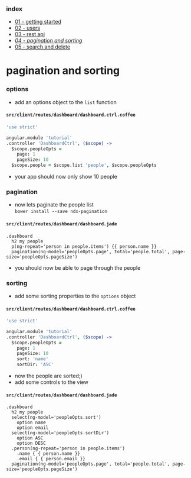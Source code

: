 ### index
- [01 - getting started](https://ndxbxrme.github.io/ndx-framework/docs/tutorial/01_getting_started.html)
- [02 - users](https://ndxbxrme.github.io/ndx-framework/docs/tutorial/02_users.html)
- [03 - rest api](https://ndxbxrme.github.io/ndx-framework/docs/tutorial/03_restapi.html)
- _[04 - pagination and sorting](https://ndxbxrme.github.io/ndx-framework/docs/tutorial/04_paging_and_sorting.html)_
- [05 - search and delete](https://ndxbxrme.github.io/ndx-framework/docs/tutorial/05_search_and_delete)

# pagination and sorting
### options
- add an options object to the `list` function  

#### `src/client/routes/dashboard/dashboard.ctrl.coffee`  

```coffeescript
'use strict'

angular.module 'tutorial'
.controller 'DashboardCtrl', ($scope) ->
  $scope.peopleOpts =
    page: 1
    pageSize: 10
  $scope.people = $scope.list 'people', $scope.peopleOpts
```

- your app should now only show 10 people  

### pagination
- now lets paginate the people list  
`bower install --save ndx-pagination`  

#### `src/client/routes/dashboard/dashboard.jade` 

```pug
.dashboard
  h2 my people
  p(ng-repeat='person in people.items') {{ person.name }}
  pagination(ng-model='peopleOpts.page', total='people.total', page-size='peopleOpts.pageSize')
```
- you should now be able to page through the people  

### sorting
- add some sorting properties to the `options` object

#### `src/client/routes/dashboard/dashboard.ctrl.coffee`  

```coffeescript
'use strict'

angular.module 'tutorial'
.controller 'DashboardCtrl', ($scope) ->
  $scope.peopleOpts =
    page: 1
    pageSize: 10
    sort: 'name'
    sortDir: 'ASC'
```   

- now the people are sorted;)
- add some controls to the view

#### `src/client/routes/dashboard/dashboard.jade` 

```pug
.dashboard
  h2 my people
  select(ng-model='peopleOpts.sort')
    option name
    option email
  select(ng-model='peopleOpts.sortDir')
    option ASC
    option DESC
  .person(ng-repeat='person in people.items') 
    .name { { person.name }}
    .email { { person.email }}
  pagination(ng-model='peopleOpts.page', total='people.total', page-size='peopleOpts.pageSize')
```